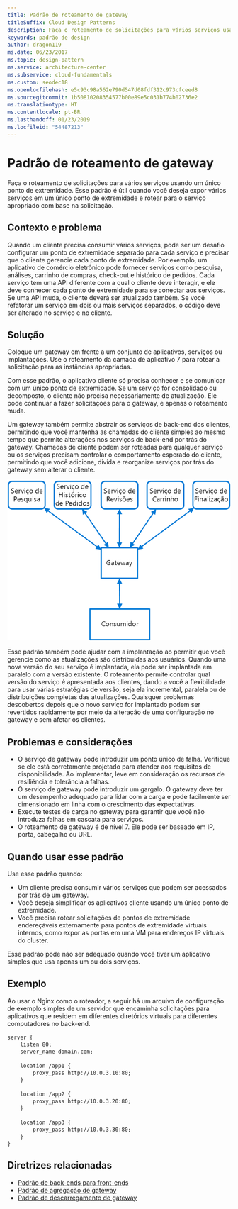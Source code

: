 ```yaml
---
title: Padrão de roteamento de gateway
titleSuffix: Cloud Design Patterns
description: Faça o roteamento de solicitações para vários serviços usando um único ponto de extremidade.
keywords: padrão de design
author: dragon119
ms.date: 06/23/2017
ms.topic: design-pattern
ms.service: architecture-center
ms.subservice: cloud-fundamentals
ms.custom: seodec18
ms.openlocfilehash: e5c93c98a562e790d547d08fdf312c973cfceed8
ms.sourcegitcommit: 1b50810208354577b00e89e5c031b774b02736e2
ms.translationtype: HT
ms.contentlocale: pt-BR
ms.lasthandoff: 01/23/2019
ms.locfileid: "54487213"
---
```

# <a name="gateway-routing-pattern"></a>Padrão de roteamento de gateway

Faça o roteamento de solicitações para vários serviços usando um único ponto de extremidade. Esse padrão é útil quando você deseja expor vários serviços em um único ponto de extremidade e rotear para o serviço apropriado com base na solicitação.

## <a name="context-and-problem"></a>Contexto e problema

Quando um cliente precisa consumir vários serviços, pode ser um desafio configurar um ponto de extremidade separado para cada serviço e precisar que o cliente gerencie cada ponto de extremidade. Por exemplo, um aplicativo de comércio eletrônico pode fornecer serviços como pesquisa, análises, carrinho de compras, check-out e histórico de pedidos. Cada serviço tem uma API diferente com a qual o cliente deve interagir, e ele deve conhecer cada ponto de extremidade para se conectar aos serviços. Se uma API muda, o cliente deverá ser atualizado também. Se você refatorar um serviço em dois ou mais serviços separados, o código deve ser alterado no serviço e no cliente.

## <a name="solution"></a>Solução

Coloque um gateway em frente a um conjunto de aplicativos, serviços ou implantações. Use o roteamento da camada de aplicativo 7 para rotear a solicitação para as instâncias apropriadas.

Com esse padrão, o aplicativo cliente só precisa conhecer e se comunicar com um único ponto de extremidade. Se um serviço for consolidado ou decomposto, o cliente não precisa necessariamente de atualização. Ele pode continuar a fazer solicitações para o gateway, e apenas o roteamento muda.

Um gateway também permite abstrair os serviços de back-end dos clientes, permitindo que você mantenha as chamadas do cliente simples ao mesmo tempo que permite alterações nos serviços de back-end por trás do gateway. Chamadas de cliente podem ser roteadas para qualquer serviço ou os serviços precisam controlar o comportamento esperado do cliente, permitindo que você adicione, divida e reorganize serviços por trás do gateway sem alterar o cliente.

![Diagrama do padrão de roteamento de gateway](./_images/gateway-routing.png)

Esse padrão também pode ajudar com a implantação ao permitir que você gerencie como as atualizações são distribuídas aos usuários. Quando uma nova versão do seu serviço é implantada, ela pode ser implantada em paralelo com a versão existente. O roteamento permite controlar qual versão do serviço é apresentada aos clientes, dando a você a flexibilidade para usar várias estratégias de versão, seja ela incremental, paralela ou de distribuições completas das atualizações. Quaisquer problemas descobertos depois que o novo serviço for implantado podem ser revertidos rapidamente por meio da alteração de uma configuração no gateway e sem afetar os clientes.

## <a name="issues-and-considerations"></a>Problemas e considerações

- O serviço de gateway pode introduzir um ponto único de falha. Verifique se ele está corretamente projetado para atender aos requisitos de disponibilidade. Ao implementar, leve em consideração os recursos de resiliência e tolerância a falhas.
- O serviço de gateway pode introduzir um gargalo. O gateway deve ter um desempenho adequado para lidar com a carga e pode facilmente ser dimensionado em linha com o crescimento das expectativas.
- Execute testes de carga no gateway para garantir que você não introduza falhas em cascata para serviços.
- O roteamento de gateway é de nível 7. Ele pode ser baseado em IP, porta, cabeçalho ou URL.

## <a name="when-to-use-this-pattern"></a>Quando usar esse padrão

Use esse padrão quando:

- Um cliente precisa consumir vários serviços que podem ser acessados por trás de um gateway.
- Você deseja simplificar os aplicativos cliente usando um único ponto de extremidade.
- Você precisa rotear solicitações de pontos de extremidade endereçáveis externamente para pontos de extremidade virtuais internos, como expor as portas em uma VM para endereços IP virtuais do cluster.

Esse padrão pode não ser adequado quando você tiver um aplicativo simples que usa apenas um ou dois serviços.

## <a name="example"></a>Exemplo

Ao usar o Nginx como o roteador, a seguir há um arquivo de configuração de exemplo simples de um servidor que encaminha solicitações para aplicativos que residem em diferentes diretórios virtuais para diferentes computadores no back-end.

```console
server {
    listen 80;
    server_name domain.com;

    location /app1 {
        proxy_pass http://10.0.3.10:80;
    }

    location /app2 {
        proxy_pass http://10.0.3.20:80;
    }

    location /app3 {
        proxy_pass http://10.0.3.30:80;
    }
}
```

## <a name="related-guidance"></a>Diretrizes relacionadas

- [Padrão de back-ends para front-ends](./backends-for-frontends.md)
- [Padrão de agregação de gateway](./gateway-aggregation.md)
- [Padrão de descarregamento de gateway](./gateway-offloading.md)
